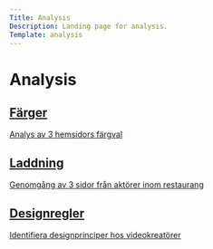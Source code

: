 ```yaml
---
Title: Analysis
Description: Landing page for analysis.
Template: analysis
---
```


<h1 class="analysis-title">Analysis</h1>

<a aria-label="colors" class="colors" href="analysis/01_colors">
    <div class="analysis-item">
        <div class="analysis-inner-box">
            <i class="fas fa-external-link-square-alt"></i>
            <h2>Färger</h2>
            <p>Analys av 3 hemsidors färgval</p>
        </div>
    </div>
</a>

<a aria-label="loading" class="load" href="analysis/02_load">
    <div class="analysis-item">
        <div class="analysis-inner-box">
            <i class="fas fa-external-link-square-alt"></i>
            <h2>Laddning</h2>
            <p>Genomgång av 3 sidor från aktörer inom restaurang</p>
        </div>
    </div>
</a>

<a aria-label="principles" class="principles" href="analysis/03_design_principles">
    <div class="analysis-item">
        <div class="analysis-inner-box">
            <i class="fas fa-external-link-square-alt"></i>
            <h2>Designregler</h2>
            <p>Identifiera designprinciper hos videokreatörer</p>
        </div>
    </div>
</a>